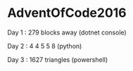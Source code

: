 # AdventOfCode2016
Day 1 : 279 blocks away (dotnet console)

Day 2 : 4 4 5 5 8 (python)

Day 3 : 1627 triangles (powershell)
